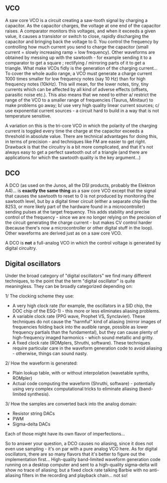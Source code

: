 ## VCO

A saw core VCO is a circuit creating a saw-tooth signal by charging a capacitor. As the capacitor charges, the voltage at one end of the capacitor raises. A comparator monitors this voltages, and when it exceeds a given value, it causes a transistor or switch to close, rapidly discharging the capacitor and bringing back the voltage to 0. You control the frequency by controlling how much current you send to charge the capacitor (small current = slowly increasing ramp = low frequency). Other waveforms are obtained by messing up with the sawtooth - for example sending it to a comparator to get a square ; rectifying / mirroring parts of it to get a triangle. What make VCOs fidly is the generation of the charging current... To cover the whole audio range, a VCO must generate a charge current 1000 times smaller for low frequency notes (say 10 Hz) than for high frequency notes (10kHz). This will mean, for the lower notes, tiny, tiny currents which can be affected by all kind of adverse effects (offsets, parasitic noise etc.). This also means that we need to either a/ restrict the range of the VCO to a smaller range of frequencies (Taurus, Minitaur) to make problems go away; b/ use very high quality linear current sources; c/ use exponential current sources - a circuit hard to build in a way that is not temperature sensitive.

A variation on this is the tri-core VCO in which the polarity of the charging current is toggled every time the charge at the capacitor exceeds a threshold in absolute value. There are technical advantages for doing this, in terms of precision - and techniques like FM are easier to get right. Drawback is that the circuitry is a bit more complicated, and that it's not always easy to get a perfect sawtooth out of a triangle (and there are applications for which the sawtooth quality is the key argument...)

## DCO

A DCO (as used on the Junos, all the DSI products, probably the Elektron A4)... is **exactly the same thing** as a saw core VCO except that the signal that causes the sawtooth to reset to 0 is not produced by monitoring the sawtooth level, but by a digital timer circuit (either a separate chip like the 8253, or more likely part of the hardware found in a microcontroller) sending pulses at the target frequency. This adds stability and precise control of the frequency - since we are no longer relying on the precision of the circuit generating the charge current - but makes CV control harder (because there's now a microcontroller or other digital stuff in the loop). Other waveforms are derived just as on a saw core VCO.

A DCO is **not** a full-analog VCO in which the control voltage is generated by digital circuitry.

## Digital oscillators

Under the broad category of "digital oscillators" we find many different techniques, to the point that the term "digital oscillator" is quite meaningless. They can be broadly categorized depending on:

1/ The clocking scheme they use:

-   A very high clock rate (for example, the oscillators in a SID chip, the DOC chip of the ESQ-1) - this more or less eliminates aliasing problems.
-   A variable clock rate (PPG wave, Prophet VS, Synclavier). These techniques do not cause the "harmful" kind of aliasing (mirror images of frequencies folding back into the audible range, possible as lower frequency partials than the fundamental), but they can cause plenty of high-frequency imaged harmonics - which sound metallic and gritty.
-   A fixed clock rate (ROMplers, Shruthi, software). These techniques require particular care in the waveform generation code to avoid aliasing - otherwise, things can sound nasty.

2/ How the waveform is generated:

-   Plain lookup table, with or without interpolation (wavetable synths, ROMpler)
-   Actual code computing the waveform (Shruthi, software) - potentially using very complex computational tricks to eliminate aliasing (band-limited synthesis).

3/ How the samples are converted back into the analog domain:

-   Resistor string DACs
-   PWM
-   Sigma-delta DACs

Each of those might have its own flavor of imperfections...

So to answer your question, a DCO causes no aliasing, since it does not even use sampling - it's on par with a pure analog VCO here. As for digital oscillators, there are so many flavors that it's better to figure out the implementation first... High-quality band-limited waveform generation code running on a desktop computer and sent to a high-quality sigma-delta will show no trace of aliasing; but a fixed clock rate talking Barbie with no anti-aliasing filters in the recording and playback chain... not so!
